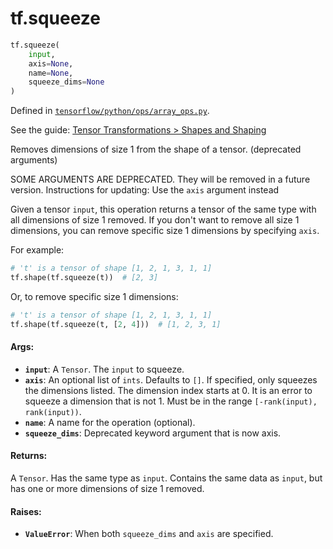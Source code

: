<div itemscope itemtype="http://developers.google.com/ReferenceObject">
<meta itemprop="name" content="tf.squeeze" />
</div>

# tf.squeeze

``` python
tf.squeeze(
    input,
    axis=None,
    name=None,
    squeeze_dims=None
)
```



Defined in [`tensorflow/python/ops/array_ops.py`](https://www.tensorflow.org/code/tensorflow/python/ops/array_ops.py).

See the guide: [Tensor Transformations > Shapes and Shaping](../../../api_guides/python/array_ops.md#Shapes_and_Shaping)

Removes dimensions of size 1 from the shape of a tensor. (deprecated arguments)

SOME ARGUMENTS ARE DEPRECATED. They will be removed in a future version.
Instructions for updating:
Use the `axis` argument instead

Given a tensor `input`, this operation returns a tensor of the same type with
all dimensions of size 1 removed. If you don't want to remove all size 1
dimensions, you can remove specific size 1 dimensions by specifying
`axis`.

For example:

```python
# 't' is a tensor of shape [1, 2, 1, 3, 1, 1]
tf.shape(tf.squeeze(t))  # [2, 3]
```

Or, to remove specific size 1 dimensions:

```python
# 't' is a tensor of shape [1, 2, 1, 3, 1, 1]
tf.shape(tf.squeeze(t, [2, 4]))  # [1, 2, 3, 1]
```

#### Args:

* <b>`input`</b>: A `Tensor`. The `input` to squeeze.
* <b>`axis`</b>: An optional list of `ints`. Defaults to `[]`.
    If specified, only squeezes the dimensions listed. The dimension
    index starts at 0. It is an error to squeeze a dimension that is not 1.
    Must be in the range `[-rank(input), rank(input))`.
* <b>`name`</b>: A name for the operation (optional).
* <b>`squeeze_dims`</b>: Deprecated keyword argument that is now axis.


#### Returns:

A `Tensor`. Has the same type as `input`.
Contains the same data as `input`, but has one or more dimensions of
size 1 removed.


#### Raises:

* <b>`ValueError`</b>: When both `squeeze_dims` and `axis` are specified.